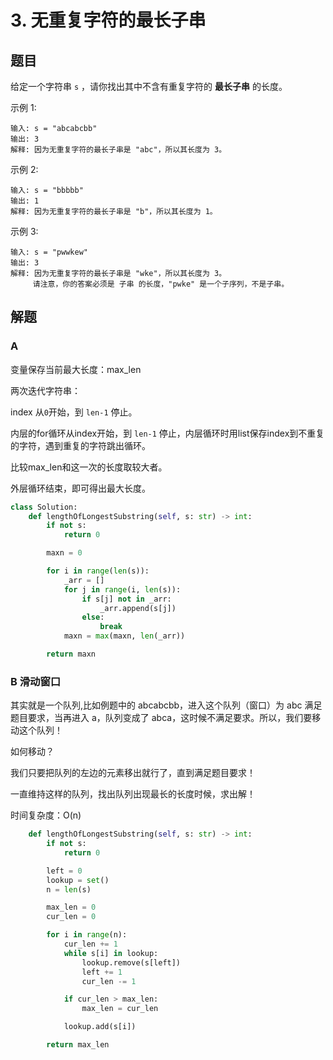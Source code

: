 # 3. 无重复字符的最长子串

## 题目

给定一个字符串 `s` ，请你找出其中不含有重复字符的 **最长子串** 的长度。

示例 1:

```
输入: s = "abcabcbb"
输出: 3 
解释: 因为无重复字符的最长子串是 "abc"，所以其长度为 3。
```

示例 2:

```
输入: s = "bbbbb"
输出: 1
解释: 因为无重复字符的最长子串是 "b"，所以其长度为 1。
```

示例 3:

```
输入: s = "pwwkew"
输出: 3
解释: 因为无重复字符的最长子串是 "wke"，所以其长度为 3。
     请注意，你的答案必须是 子串 的长度，"pwke" 是一个子序列，不是子串。
```

## 解题

### A

变量保存当前最大长度：max_len

两次迭代字符串：

index 从`0`开始，到 `len-1` 停止。

内层的for循环从index开始，到 `len-1` 停止，内层循环时用list保存index到不重复的字符，遇到重复的字符跳出循环。

比较max_len和这一次的长度取较大者。

外层循环结束，即可得出最大长度。

```python
class Solution:
    def lengthOfLongestSubstring(self, s: str) -> int:
        if not s:
            return 0

        maxn = 0

        for i in range(len(s)):
            _arr = []
            for j in range(i, len(s)):
                if s[j] not in _arr:
                    _arr.append(s[j])
                else:
                    break
            maxn = max(maxn, len(_arr))

        return maxn
```

### B 滑动窗口

其实就是一个队列,比如例题中的 abcabcbb，进入这个队列（窗口）为 abc 满足题目要求，当再进入 a，队列变成了 abca，这时候不满足要求。所以，我们要移动这个队列！

如何移动？

我们只要把队列的左边的元素移出就行了，直到满足题目要求！

一直维持这样的队列，找出队列出现最长的长度时候，求出解！

时间复杂度：O(n)

```python
    def lengthOfLongestSubstring(self, s: str) -> int:
        if not s:
            return 0

        left = 0
        lookup = set()
        n = len(s)

        max_len = 0
        cur_len = 0

        for i in range(n):
            cur_len += 1
            while s[i] in lookup:
                lookup.remove(s[left])
                left += 1
                cur_len -= 1

            if cur_len > max_len:
                max_len = cur_len

            lookup.add(s[i])

        return max_len
```

